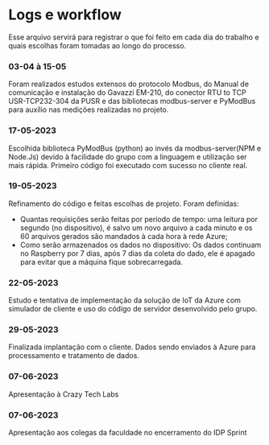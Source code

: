 # Logs e workflow 
Esse arquivo servirá para registrar o que foi feito em cada dia do trabalho e quais escolhas foram tomadas ao longo do processo.
### 03-04 à 15-05
Foram realizados estudos extensos do protocolo Modbus, do Manual de comunicação e instalação do Gavazzi EM-210, do conector RTU to TCP USR-TCP232-304 da PUSR e das bibliotecas modbus-server e PyModBus para auxílio nas medições realizadas no projeto.
### 17-05-2023
Escolhida biblioteca PyModBus (python) ao invés da modbus-server(NPM e Node.Js) devido à facilidade do grupo com a linguagem e utilização ser mais rápida.
Primeiro código foi executado com sucesso no cliente real. 

### 19-05-2023
Refinamento do código e feitas escolhas de projeto. Foram definidas:
  - Quantas requisições serão feitas por período de tempo: uma leitura por segundo (no dispositivo), é salvo um novo arquivo a cada minuto e os 60 arquivos gerados são mandados à cada hora à rede Azure;
  - Como serão armazenados os dados no dispositivo: Os dados continuam no Raspberry por 7 dias, após 7 dias da coleta do dado, ele é apagado para evitar que a máquina fique sobrecarregada.

### 22-05-2023
Estudo e tentativa de implementação da solução de IoT da Azure com simulador de cliente e uso do código de servidor desenvolvido pelo grupo.

### 29-05-2023
Finalizada implantação com o cliente. Dados sendo enviados à Azure para processamento e tratamento de dados.

### 07-06-2023
Apresentação à Crazy Tech Labs

### 07-06-2023
Apresentação aos colegas da faculdade no encerramento do IDP Sprint


